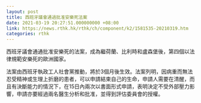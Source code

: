 ```yaml
---
layout: post
title: 西班牙議會通過批准安樂死法案
date: 2021-03-19 20:27:51.000000000 +08:00
link: https://news.rthk.hk/rthk/ch/component/k2/1581535-20210319.htm
categories: rthk
---
```


西班牙議會通通批准安樂死的法案，成為繼荷蘭、比利時和盧森堡後，第四個以法律規範安樂死的歐洲國家。

法案由西班牙執政工人社會黨推動，將於3個月後生效。法案列明，因病重而無法忍受精神或生理上折磨的患者，可以申請結束自己的生命，申請人需要在清醒，而且有決斷能力的情況下，在15日內兩次以書面形式申請，表明決定不受外部壓力影響，申請亦要經過兩名醫生分析和批准，並得到評估委員會的授權。
